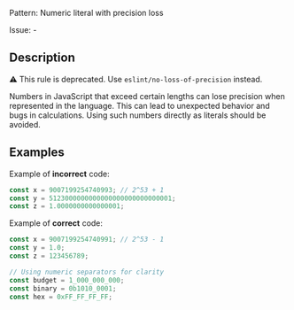 Pattern: Numeric literal with precision loss

Issue: -

## Description

⚠️ This rule is deprecated. Use `eslint/no-loss-of-precision` instead.

Numbers in JavaScript that exceed certain lengths can lose precision when represented in the language. This can lead to unexpected behavior and bugs in calculations. Using such numbers directly as literals should be avoided.

## Examples

Example of **incorrect** code:
```ts
const x = 9007199254740993; // 2^53 + 1
const y = 5123000000000000000000000000001;
const z = 1.0000000000000001;
```

Example of **correct** code:
```ts
const x = 9007199254740991; // 2^53 - 1
const y = 1.0;
const z = 123456789;

// Using numeric separators for clarity
const budget = 1_000_000_000;
const binary = 0b1010_0001;
const hex = 0xFF_FF_FF_FF;
```